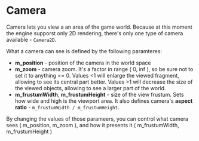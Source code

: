 # Camera #

Camera lets you view a an area of the game world.
Because at this moment the engine supporst only 2D rendering, there's only one type of camera available - `Camera2D`.


What a camera can see is defined by the following paramteres:
  * **m\_position**  - position of the camera in the world space
  * **m\_zoom**      - camera zoom. It's a factor in range ( 0, inf ), so be sure not to set it to anything <= 0.  Values <1 will enlarge the viewed fragment, allowing to see its central part better. Values >1 will decrease the size of the viewed objects, allowing to see a larger part of the world.
  * **m\_frustumWidth**, **m\_frustumHeight** - size of the view frustum. Sets how wide and high is the viewport area. It also defines camera's **aspect ratio** - `m_frustumWidth / m_frustumHeight`.


By changing the values of those parameers, you can control what camera sees ( m\_position, m\_zoom ), and how it presents it ( m\_frustumWidth, m\_frustumHeight )